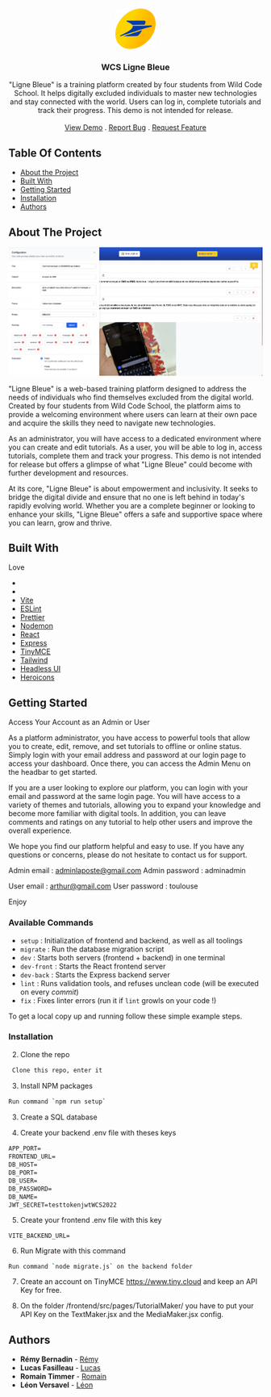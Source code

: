 <br/>
<p align="center">
  <a href="https://github.com/Jesuisleon/WCS Ligne Bleue">
    <img src="/frontend/public/image/logo_la_poste.png" alt="Logo" width="80" height="80">
  </a>

  <h3 align="center">WCS Ligne Bleue</h3>

  <p align="center">
    "Ligne Bleue" is a training platform created by four students from Wild Code School. It helps digitally excluded individuals to master new technologies and stay connected with the world. Users can log in, complete tutorials and track their progress. This demo is not intended for release.
    <br/>
    <br/>
    <a href="https://wcs-ligne-bleue.vercel.app/">View Demo</a>
    .
    <a href="https://github.com/Jesuisleon/WCS Ligne Bleue/issues">Report Bug</a>
    .
    <a href="https://github.com/Jesuisleon/WCS Ligne Bleue/issues">Request Feature</a>
  </p>
</p>



## Table Of Contents

* [About the Project](#about-the-project)
* [Built With](#built-with)
* [Getting Started](#getting-started)
* [Installation](#installation)
* [Authors](#authors)

## About The Project

![Screen Shot](screenshot.png)

"Ligne Bleue" is a web-based training platform designed to address the needs of individuals who find themselves excluded from the digital world. Created by four students from Wild Code School, the platform aims to provide a welcoming environment where users can learn at their own pace and acquire the skills they need to navigate new technologies.

As an administrator, you will have access to a dedicated environment where you can create and edit tutorials. As a user, you will be able to log in, access tutorials, complete them and track your progress. This demo is not intended for release but offers a glimpse of what "Ligne Bleue" could become with further development and resources.

At its core, "Ligne Bleue" is about empowerment and inclusivity. It seeks to bridge the digital divide and ensure that no one is left behind in today's rapidly evolving world. Whether you are a complete beginner or looking to enhance your skills, "Ligne Bleue" offers a safe and supportive space where you can learn, grow and thrive.

## Built With

Love

* []()
* []()
* [Vite](https://vitejs.dev/)
* [ESLint](https://eslint.org/)
* [Prettier](https://prettier.io/)
* [Nodemon](https://nodemon.io/)
* [React](https://fr.reactjs.org/)
* [Express](https://expressjs.com/fr/)
* [TinyMCE](https://www.tiny.cloud/)
* [Tailwind](https://tailwindcss.com/)
* [Headless UI](https://headlessui.com/)
* [Heroicons](https://heroicons.com/)

## Getting Started
Access Your Account as an Admin or User

As a platform administrator, you have access to powerful tools that allow you to create, edit, remove, and set tutorials to offline or online status. Simply login with your email address and password at our login page to access your dashboard. Once there, you can access the Admin Menu on the headbar to get started.

If you are a user looking to explore our platform, you can login with your email and password at the same login page. You will have access to a variety of themes and tutorials, allowing you to expand your knowledge and become more familiar with digital tools. In addition, you can leave comments and ratings on any tutorial to help other users and improve the overall experience.

We hope you find our platform helpful and easy to use. If you have any questions or concerns, please do not hesitate to contact us for support.

Admin email : adminlaposte@gmail.com
Admin password : adminadmin

User email : arthur@gmail.com
User password : toulouse

Enjoy

### Available Commands

- `setup` : Initialization of frontend and backend, as well as all toolings
- `migrate` : Run the database migration script
- `dev` : Starts both servers (frontend + backend) in one terminal
- `dev-front` : Starts the React frontend server
- `dev-back` : Starts the Express backend server
- `lint` : Runs validation tools, and refuses unclean code (will be executed on every _commit_)
- `fix` : Fixes linter errors (run it if `lint` growls on your code !)

To get a local copy up and running follow these simple example steps.

### Installation

2. Clone the repo

```sh
 Clone this repo, enter it
```

3. Install NPM packages

```sh
Run command `npm run setup`
```

3. Create a SQL database


4. Create your backend .env file with theses keys
```backend .env file
APP_PORT=
FRONTEND_URL=
DB_HOST=
DB_PORT=
DB_USER=
DB_PASSWORD=
DB_NAME=
JWT_SECRET=testtokenjwtWCS2022
```

5. Create your frontend .env file with this key
```frontend .env file
VITE_BACKEND_URL=
```

6. Run Migrate with this command
```sh
Run command `node migrate.js` on the backend folder
```
7. Create an account on TinyMCE https://www.tiny.cloud
and keep an API Key for free.

8. On the folder /frontend/src/pages/TutorialMaker/ you have to put your API Key on the TextMaker.jsx and the MediaMaker.jsx <Editor> config.

## Authors

* **Rémy Bernadin** - [Rémy](https://github.com/Remy-B-prog)
* **Lucas Fasilleau** - [Lucas](https://github.com/madashii)
* **Romain Timmer** - [Romain](https://github.com/RtimmerGH)
* **Léon Versavel** - [Léon](https://github.com/Jesuisleon)


